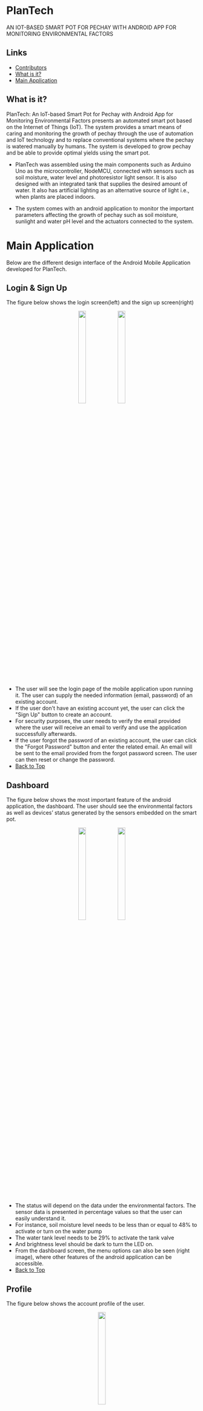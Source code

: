 # PlanTech
AN IOT-BASED SMART POT FOR PECHAY WITH ANDROID APP FOR MONITORING ENVIRONMENTAL FACTORS

## Links
- [Contributors](#contributors)
- [What is it?](#1)
- [Main Application](#main-application)

<a name="1"></a>
## What is it?
PlanTech: An IoT-based Smart Pot for Pechay with Android App for Monitoring
Environmental Factors presents an automated smart pot based on the Internet of Things
(IoT). The system provides a smart means of caring and monitoring the growth of
pechay through the use of automation and IoT technology and to replace conventional
systems where the pechay is watered manually by humans. The system is developed to
grow pechay and be able to provide optimal yields using the smart pot.

- PlanTech was assembled using the main components such as Arduino
Uno as the microcontroller, NodeMCU, connected with sensors such as soil moisture,
water level and photoresistor light sensor. It is also designed with an integrated tank that supplies the desired amount of
water. It also has artificial lighting as an alternative source of light i.e., when plants are
placed indoors.

- The system comes with an android application to monitor the important parameters affecting the growth of pechay such as
soil moisture, sunlight and water pH level and the actuators connected to the system.

# Main Application
Below are the different design interface of the Android Mobile Application developed for PlanTech.

## Login & Sign Up 
The figure below shows the login screen(left) and the sign up screen(right)
<p align="center">
   <img src="https://github.com/Miks29/PlanTech-Mobile-App/blob/30775ca096b80b01e2cc1b392239d94e5443f402/PlanTech_Design/login.png" align=top width=20% height=25%>
   <img src="https://github.com/Miks29/PlanTech-Mobile-App/blob/30775ca096b80b01e2cc1b392239d94e5443f402/PlanTech_Design/sign%20up.png" align=top width=20% height=25%>
</p>

- The user will see the login page of the mobile application upon running it. The user can supply the needed information (email, password) of an existing account.
- If the user don't have an existing account yet, the user can click the "Sign Up" button to create an account. 
- For security purposes, the user needs to verify the email provided where the user will receive an email to verify and use the application successfully afterwards.
- If the user forgot the password of an existing account, the user can click the "Forgot Password" button and enter the related email. An email will be sent to the email provided from the forgot password screen. The user can then reset or change the password.
- [Back to Top](#plantech)

## Dashboard
The figure below shows the most important feature of the android application, the
dashboard. The user should see the environmental factors as well as devices’ status
generated by the sensors embedded on the smart pot.
<p align="center">
   <img src="https://github.com/Miks29/PlanTech-Mobile-App/blob/c507151533ee220c7c80a120c88f891fe2220437/PlanTech_Design/dashboard.png" align=top width=20% height=25%>
   <img src="https://github.com/Miks29/PlanTech-Mobile-App/blob/c507151533ee220c7c80a120c88f891fe2220437/PlanTech_Design/dashboard.menu.png" align=top width=20% height=25%>
</p>

- The status will depend on the data under the environmental factors. The sensor
data is presented in percentage values so that the user can easily understand it. 
- For instance, soil moisture level needs to be less than or equal to 48% to activate or turn on
the water pump
- The water tank level needs to be 29% to activate the tank valve
- And brightness level should be dark to turn the LED on.
- From the dashboard screen, the menu options can also be seen (right image), where other features of the android application can be accessible.
- [Back to Top](#plantech)

## Profile
The figure below shows the account profile of the user.
<p align="center">
   <img src="https://github.com/Miks29/PlanTech-Mobile-App/blob/c507151533ee220c7c80a120c88f891fe2220437/PlanTech_Design/profile.png" align=top width=20% height=25%>
</p>

- The profile screen interface shows the email used by the user to access the application
- It also shows an option for users to enable / disable push notifications about specific environmental factors and status of the device from the application
- The notification should only work when the switch is ON (activated) and should not show any
notification when the switch is OFF (deactivated).
[Back to Top](#plantech)
## Control Settings
The below figure shows the control settings where the user can choose from automated or manual configuration in using PlanTech directly from the Mobile Application
<p align="center">
   <img src="https://github.com/Miks29/PlanTech-Mobile-App/blob/c507151533ee220c7c80a120c88f891fe2220437/PlanTech_Design/control_settings.png" align=top width=20% height=25%>
</p>

- Clicking the switch above (next to "Automated") into ON (activated) will set the Plantech configuration into Automatic Mode where Plantech will operate automatically depending on the environmental status the sensors are detecting to operate the devices(water pump, artificial lights, water valve)
- Clicking the switch into OFF status (deactivated) means the Plantech will operate manually depending on how the user want the devices to operate from the Android Mobile Application.
- [Back to Top](#plantech)
## How to use
The figure below shows the "How to Use" interface from the dashboard menu. It guides the user on how to setup and connect the android mobile application into Plantech
<p align="center">
   <img src="https://github.com/Miks29/PlanTech-Mobile-App/blob/c507151533ee220c7c80a120c88f891fe2220437/PlanTech_Design/setup_guide.png" align=top width=20% height=25%>
</p>

- The interface shows a step-by-step guide for an easy operation on how to use the android mobile application to operate the Plantech Device.
- [Back to Top](#plantech)
## Logout
<p align="center">
   <img src="https://github.com/Miks29/PlanTech-Mobile-App/blob/c507151533ee220c7c80a120c88f891fe2220437/PlanTech_Design/logout.png" align=top width=20% height=25%>
</p>

- The user have an option to log out the account and close the application safely.
- If the user wants to use the mobile application again, the user can just access it by logging in again using the existing account.
- [Back to Top](#plantech)
<a name="contributors"></a>
## PlanTech : AN IOT-BASED SMART POT FOR PECHAY WITH ANDROID APP FOR MONITORING ENVIRONMENTAL FACTORS
By: 
- De Leon, Ruzzel P.
- Magdaraog, Christian Ferl C.
- Mañosca, Mike Renzo T.
- Mata, Linmark D.
- Viaña, Jeanne Erica B

May, 2022

**A Capstone Project presented to The Faculty of College of Engineering, Architecture, and Technology Rizal Technological University City of Mandaluyong.**

- [Back to Top](#plantech)

